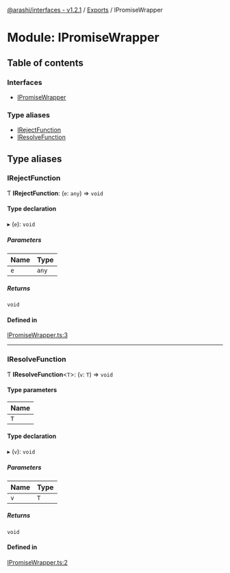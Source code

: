 [@arashi/interfaces - v1.2.1](../README.md) / [Exports](../modules.md) / IPromiseWrapper

# Module: IPromiseWrapper

## Table of contents

### Interfaces

- [IPromiseWrapper](../interfaces/IPromiseWrapper.IPromiseWrapper-1.md)

### Type aliases

- [IRejectFunction](IPromiseWrapper.md#irejectfunction)
- [IResolveFunction](IPromiseWrapper.md#iresolvefunction)

## Type aliases

### IRejectFunction

Ƭ **IRejectFunction**: (`e`: `any`) => `void`

#### Type declaration

▸ (`e`): `void`

##### Parameters

| Name | Type |
| :------ | :------ |
| `e` | `any` |

##### Returns

`void`

#### Defined in

[IPromiseWrapper.ts:3](https://github.com/arashijs/interfaces/blob/0089507/src/IPromiseWrapper.ts#L3)

___

### IResolveFunction

Ƭ **IResolveFunction**<`T`\>: (`v`: `T`) => `void`

#### Type parameters

| Name |
| :------ |
| `T` |

#### Type declaration

▸ (`v`): `void`

##### Parameters

| Name | Type |
| :------ | :------ |
| `v` | `T` |

##### Returns

`void`

#### Defined in

[IPromiseWrapper.ts:2](https://github.com/arashijs/interfaces/blob/0089507/src/IPromiseWrapper.ts#L2)
